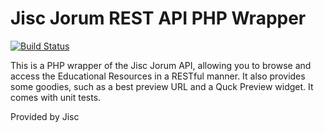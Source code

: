 # Jisc Jorum REST API PHP Wrapper

[![Build Status](http://ci.bentleysoft.com/build-status/image/2)](http://ci.bentleysoft.com/build-status/view/2)

This is a PHP wrapper of the Jisc Jorum API, allowing you to browse and access the Educational Resources in a RESTful manner. It also provides some goodies, such as a best preview URL and a Quck Preview widget. It comes with unit tests.

Provided by Jisc

